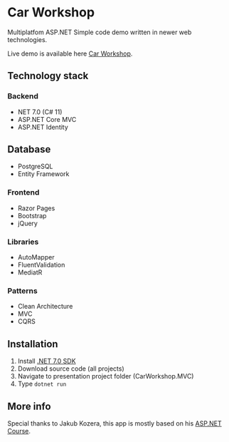 # Car Workshop
Multiplatfom ASP.NET Simple code demo written in newer web technologies.

Live demo is available here [Car Workshop](http://carworkshop.obisoft.pl).
## Technology stack

### Backend
- NET 7.0 (C# 11)
- ASP.NET Core MVC
- ASP.NET Identity
## Database 
- PostgreSQL
- Entity Framework
### Frontend
- Razor Pages
- Bootstrap
- jQuery
### Libraries
- AutoMapper
- FluentValidation
- MediatR
### Patterns
- Clean Architecture
- MVC
- CQRS
## Installation
1. Install [.NET 7.0 SDK](https://dotnet.microsoft.com/en-us/download/dotnet/7.0)
2. Download source code (all projects)
3. Navigate to presentation project folder (CarWorkshop.MVC)
4. Type `dotnet run`
## More info
Special thanks to Jakub Kozera, this app is mostly based on his [ASP.NET Course](https://www.udemy.com/course/aspnet-core-mvc-kurs-od-podstaw-c-net).